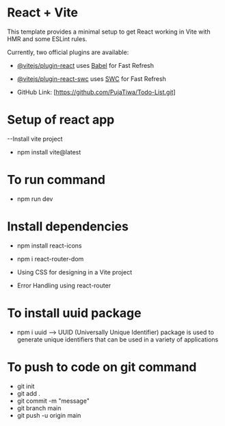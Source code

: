 # React + Vite

This template provides a minimal setup to get React working in Vite with HMR and some ESLint rules.

Currently, two official plugins are available:

- [@vitejs/plugin-react](https://github.com/vitejs/vite-plugin-react/blob/main/packages/plugin-react/README.md) uses [Babel](https://babeljs.io/) for Fast Refresh
- [@vitejs/plugin-react-swc](https://github.com/vitejs/vite-plugin-react-swc) uses [SWC](https://swc.rs/) for Fast Refresh

- GitHub Link: [https://github.com/PujaTiwa/Todo-List.git]
# Setup of react app
--Install vite project 

- npm install vite@latest

# To run command

- npm run dev

# Install dependencies
- npm install react-icons
- npm i react-router-dom

- Using CSS for designing in a Vite project

- Error Handling using react-router

# To install uuid package
- npm i uuid --> UUID (Universally Unique Identifier) package is used to generate unique identifiers that can be used in a variety of applications

# To push to code on git command
- git init
- git add .
- git commit -m "message"
- git branch main
- git push -u origin main
